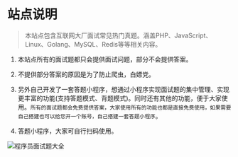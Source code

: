 # 站点说明

> 本站点包含互联网大厂面试常见热门真题。涵盖PHP、JavaScript、Linux、Golang、MySQL、Redis等等相关内容。

1. 本站点所有的面试题都只会提供面试问题，部分不会提供答案。

2. 不提供部分答案的原因是为了防止爬虫，白嫖党。

3. 另外自己开发了一套答题小程序，想通过小程序实现面试题的集中管理、实现更丰富的功能(支持答题模式、背题模式)。同时还有其他的功能，便于大家使用。`所有的面试题都会免费提供答案，大家使用所有的功能也都是直接免费使用，如果需要自己搭建也可以给您开一个账号，自己搭建一套答题小程序`。

4. 答题小程序，大家可自行扫码使用。

![程序员面试题大全](http://qiniucloud.qqdeveloper.com/gh_fac6b543b112_258.jpg)
